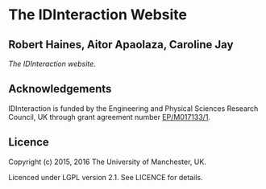 # The IDInteraction Website

## Robert Haines, Aitor Apaolaza, Caroline Jay

*The IDInteraction website.*

## Acknowledgements

IDInteraction is funded by the Engineering and Physical Sciences Research Council, UK through grant agreement number [EP/M017133/1][gow].

## Licence

Copyright (c) 2015, 2016 The University of Manchester, UK.

Licenced under LGPL version 2.1. See LICENCE for details.

[gow]: http://gow.epsrc.ac.uk/NGBOViewGrant.aspx?GrantRef=EP/M017133/1
